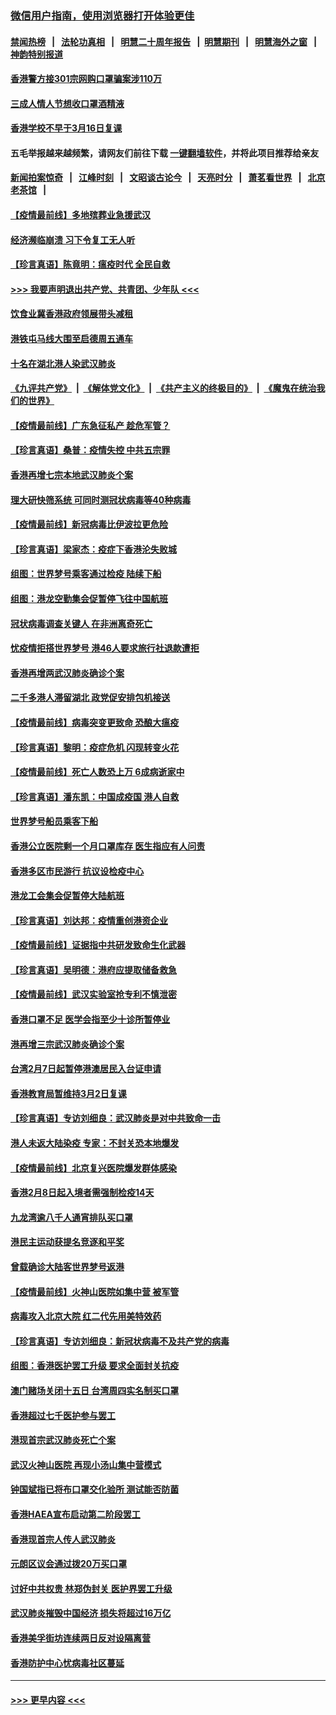 ### [微信用户指南，使用浏览器打开体验更佳](https://github.com/gfw-breaker/banned-news1/blob/master/indexes/wechat-guide.md?t=0)
#### [禁闻热榜](热点新闻.md?t=0)  &nbsp;&nbsp;|&nbsp;&nbsp; [法轮功真相](https://github.com/gfw-breaker/truth/blob/master/README.md?t=0) &nbsp;&nbsp;|&nbsp;&nbsp; [明慧二十周年报告](https://github.com/gfw-breaker/mh-reports/blob/master/README.md?t=0) &nbsp;&nbsp;|&nbsp;&nbsp;[明慧期刊](https://github.com/gfw-breaker/mh-qikan) &nbsp;&nbsp;|&nbsp;&nbsp; [明慧海外之窗](https://github.com/gfw-breaker/mh-news/blob/master/README.md?t=0) &nbsp;&nbsp;|&nbsp;&nbsp; [神韵特别报道](https://github.com/gfw-breaker/mh-news/blob/master/shenyun.md?t=0)
#### [香港警方接301宗网购口罩骗案涉110万](../pages/nsc415/n11867572.md?t=02141702) 
#### [三成人情人节想收口罩酒精液](../pages/nsc415/n11867523.md?t=02141702) 
#### [香港学校不早于3月16日复课](../pages/nsc415/n11867498.md?t=02141702) 
#### 五毛举报越来越频繁，请网友们前往下载 [一键翻墙软件](https://github.com/gfw-breaker/ssr-accounts)，并将此项目推荐给亲友
#### [新闻拍案惊奇](https://github.com/gfw-breaker/banned-news1/blob/master/pages/link4.md) &nbsp;&nbsp;|&nbsp;&nbsp; [江峰时刻](https://github.com/gfw-breaker/banned-news1/blob/master/pages/link4.md) &nbsp;&nbsp;|&nbsp;&nbsp; [文昭谈古论今](https://github.com/gfw-breaker/banned-news1/blob/master/pages/link4.md) &nbsp;&nbsp;|&nbsp;&nbsp; [天亮时分](https://github.com/gfw-breaker/banned-news1/blob/master/pages/link4.md) &nbsp;&nbsp;|&nbsp;&nbsp; [萧茗看世界](https://github.com/gfw-breaker/banned-news1/blob/master/pages/link4.md) &nbsp;&nbsp;|&nbsp;&nbsp; [北京老茶馆](https://github.com/gfw-breaker/banned-news1/blob/master/pages/link4.md) &nbsp;&nbsp;|&nbsp;&nbsp; 
#### [【疫情最前线】多地殡葬业急援武汉](../pages/nsc415/n11866914.md?t=02141702) 
#### [经济濒临崩溃 习下令复工无人听](../pages/nsc415/n11867269.md?t=02141702) 
#### [【珍言真语】陈竟明：瘟疫时代 全民自救](../pages/nsc415/n11866765.md?t=02141702) 
#### [>>> 我要声明退出共产党、共青团、少年队 <<<](https://github.com/begood0513/goodnews/blob/master/quit/letter.md) 
#### [饮食业冀香港政府领展带头减租](../pages/nsc415/n11864876.md?t=02141702) 
#### [港铁屯马线大围至启德周五通车](../pages/nsc415/n11864842.md?t=02141702) 
#### [十名在湖北港人染武汉肺炎](../pages/nsc415/n11864807.md?t=02141702) 
#### [《九评共产党》](https://github.com/begood0513/9ping.md/blob/master/README.md) &nbsp;|&nbsp; [《解体党文化》](../../../../jtdwh.md/blob/master/README.md)  &nbsp;|&nbsp; [《共产主义的终极目的》](../../../../gczydzjmd.md/blob/master/README.md) &nbsp;|&nbsp; [《魔鬼在统治我们的世界》](../../../../mgztzwmdsj.md/blob/master/README.md) 
#### [【疫情最前线】广东急征私产 趁危军管？](../pages/nsc415/n11864205.md?t=02141702) 
#### [【珍言真语】桑普：疫情失控 中共五宗罪](../pages/nsc415/n11864157.md?t=02141702) 
#### [香港再增七宗本地武汉肺炎个案](../pages/nsc415/n11862405.md?t=02141702) 
#### [理大研快筛系统 可同时测冠状病毒等40种病毒](../pages/nsc415/n11862376.md?t=02141702) 
#### [【疫情最前线】新冠病毒比伊波拉更危险](../pages/nsc415/n11862199.md?t=02141702) 
#### [【珍言真语】梁家杰：疫症下香港沦失败城](../pages/nsc415/n11861588.md?t=02141702) 
#### [组图：世界梦号乘客通过检疫 陆续下船](../pages/nsc415/n11858302.md?t=02141702) 
#### [组图：港龙空勤集会促暂停飞往中国航班](../pages/nsc415/n11858190.md?t=02141702) 
#### [冠状病毒调查关键人 在非洲离奇死亡](../pages/nsc415/n11859798.md?t=02141702) 
#### [忧疫情拒搭世界梦号 港46人要求旅行社退款遭拒](../pages/nsc415/n11859849.md?t=02141702) 
#### [香港再增两武汉肺炎确诊个案](../pages/nsc415/n11859833.md?t=02141702) 
#### [二千多港人滞留湖北 政党促安排包机接送](../pages/nsc415/n11859831.md?t=02141702) 
#### [【疫情最前线】病毒突变更致命 恐酿大瘟疫](../pages/nsc415/n11859604.md?t=02141702) 
#### [【珍言真语】黎明：疫症危机 闪现转变火花](../pages/nsc415/n11859199.md?t=02141702) 
#### [【疫情最前线】死亡人数恐上万 6成病逝家中](../pages/nsc415/n11856687.md?t=02141702) 
#### [【珍言真语】潘东凯：中国成疫国 港人自救](../pages/nsc415/n11856962.md?t=02141702) 
#### [世界梦号船员乘客下船](../pages/nsc415/n11856883.md?t=02141702) 
#### [香港公立医院剩一个月口罩库存 医生指应有人问责](../pages/nsc415/n11856875.md?t=02141702) 
#### [香港多区市民游行 抗议设检疫中心](../pages/nsc415/n11856866.md?t=02141702) 
#### [港龙工会集会促暂停大陆航班](../pages/nsc415/n11856840.md?t=02141702) 
#### [【珍言真语】刘达邦：疫情重创港资企业](../pages/nsc415/n11854274.md?t=02141702) 
#### [【疫情最前线】证据指中共研发致命生化武器](../pages/nsc415/n11853087.md?t=02141702) 
#### [【珍言真语】吴明德：港府应提取储备救急](../pages/nsc415/n11852734.md?t=02141702) 
#### [【疫情最前线】武汉实验室抢专利不慎泄密](../pages/nsc415/n11850310.md?t=02141702) 
#### [香港口罩不足 医学会指至少十诊所暂停业](../pages/nsc415/n11850301.md?t=02141702) 
#### [港再增三宗武汉肺炎确诊个案](../pages/nsc415/n11850328.md?t=02141702) 
#### [台湾2月7日起暂停港澳居民入台证申请](../pages/nsc415/n11850304.md?t=02141702) 
#### [香港教育局暂维持3月2日复课](../pages/nsc415/n11850260.md?t=02141702) 
#### [【珍言真语】专访刘细良：武汉肺炎是对中共致命一击](../pages/nsc415/n11849934.md?t=02141702) 
#### [港人未返大陆染疫 专家：不封关恐本地爆发](../pages/nsc415/n11848021.md?t=02141702) 
#### [【疫情最前线】北京复兴医院爆发群体感染](../pages/nsc415/n11847626.md?t=02141702) 
#### [香港2月8日起入境者需强制检疫14天](../pages/nsc415/n11847658.md?t=02141702) 
#### [九龙湾逾八千人通宵排队买口罩](../pages/nsc415/n11847647.md?t=02141702) 
#### [港民主运动获提名竞逐和平奖](../pages/nsc415/n11847633.md?t=02141702) 
#### [曾载确诊大陆客世界梦号返港](../pages/nsc415/n11847608.md?t=02141702) 
#### [【疫情最前线】火神山医院如集中营 被军管](../pages/nsc415/n11847524.md?t=02141702) 
#### [病毒攻入北京大院 红二代先用美特效药](../pages/nsc415/n11847427.md?t=02141702) 
#### [【珍言真语】专访刘细良：新冠状病毒不及共产党的病毒](../pages/nsc415/n11847164.md?t=02141702) 
#### [组图：香港医护罢工升级 要求全面封关抗疫](../pages/nsc415/n11844107.md?t=02141702) 
#### [澳门赌场关闭十五日 台湾周四实名制买口罩](../pages/nsc415/n11845083.md?t=02141702) 
#### [香港超过七千医护参与罢工](../pages/nsc415/n11845051.md?t=02141702) 
#### [港现首宗武汉肺炎死亡个案](../pages/nsc415/n11844998.md?t=02141702) 
#### [武汉火神山医院 再现小汤山集中营模式](../pages/nsc415/n11844763.md?t=02141702) 
#### [钟国斌指已将布口罩交化验所 测试能否防菌](../pages/nsc415/n11842783.md?t=02141702) 
#### [香港HAEA宣布启动第二阶段罢工](../pages/nsc415/n11842723.md?t=02141702) 
#### [香港现首宗人传人武汉肺炎](../pages/nsc415/n11842766.md?t=02141702) 
#### [元朗区议会通过拨20万买口罩](../pages/nsc415/n11842754.md?t=02141702) 
#### [讨好中共权贵 林郑伪封关 医护界罢工升级](../pages/nsc415/n11842359.md?t=02141702) 
#### [武汉肺炎摧毁中国经济 损失将超过16万亿](../pages/nsc415/n11839723.md?t=02141702) 
#### [香港美孚街坊连续两日反对设隔离营](../pages/nsc415/n11839962.md?t=02141702) 
#### [香港防护中心忧病毒社区蔓延](../pages/nsc415/n11839933.md?t=02141702) 

----
#### [ >>> 更早内容 <<< ](../indexes/nsc415-earlier.md)
